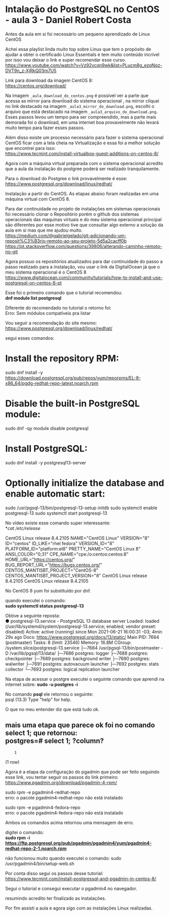 # Intalação do PostgreSQL no CentOS - aula 3 - Daniel Robert Costa

Antes da aula em si foi necessário um pequeno aprendizado de Linux CentOS

Achei essa playlist linda muito top sobre Linux que tem o propósito de ajudar a obter o certificado Linux Essentials e tem muito conteúdo incrível por isso vou deixar o link e super recomendar esse curso.  
https://www.youtube.com/watch?v=Vz92ycqn9wk&list=PLucm8g_ezqNqz-DVT9n_z-XjRkQ03m7U5

Link para download da imagem CentOS 8:  
https://centos.org/download/

Na imagem `_aula_download_do_centos.png` é possível ver a parte que acessa as mirror para download do sistema operacional , na mirror cliquei no link destacado na imagem `_aula3_mirror_do_download.png`, escolhi o arquivo que está destacado na imagem `_aula3_arquivo_do_download.png`. Esses passos levou um tempo para ser compreendido, mas a parte mais demorada foi o download, em uma internet boa provavelmente não levará muito tempo para fazer esses passos.

Além disso existe um processo necessário para fazer o sistema operacional CentOS ficar com a tela cheia na Virtualização e essa foi a melhor solução que encontrei para isso:  
https://www.tecmint.com/install-virtualbox-guest-additions-on-centos-8/

Agora com a máquina virtual preparada com o sistema operacional acredito que a aula da instalação do postgree poderá ser realizado tranquilamente.

Para o download do Postgree o link provavelmente é esse:  
https://www.postgresql.org/download/linux/redhat/

Instalação a partir do CentOS. As etapas abaixo foram realizadas em uma máquina virtual com CentOS 8.

Para dar continuidade no projeto de instalações em sistemas operacionais foi necessário clonar o Repositório porém o github dos sistemas operacionais das maquinas virtuais e do meu sistema operacional principal são diferentes por esse motivo tive que consultar algo externo a solução da aula em si mas que me ajudou muito.  
https://medium.com/@gabrielgelado/git-adicionando-um-reposit%C3%B3rio-remoto-ao-seu-projeto-5d5a2cacff0b
https://pt.stackoverflow.com/questions/39806/alterando-caminho-remoto-no-git

Agora possuo os repositórios atualizados para dar continuidade do passo a passo realizado para a instalação, vou usar o link da DigitalOcean já que o meu sistema operacional é o CentOS 8  
https://www.digitalocean.com/community/tutorials/how-to-install-and-use-postgresql-on-centos-8-pt

Esse foi o primeiro comando que o tutorial recomendou:  
**dnf module list postgresql**

Diferente do recomendado no tutorial o retorno foi:  
Erro: Sem módulos compatíveis pra listar

Vou seguir a recomendação do site mesmo:  
https://www.postgresql.org/download/linux/redhat/

segui esses comandos:  
# Install the repository RPM:
sudo dnf install -y https://download.postgresql.org/pub/repos/yum/reporpms/EL-8-x86_64/pgdg-redhat-repo-latest.noarch.rpm

# Disable the built-in PostgreSQL module:
sudo dnf -qy module disable postgresql

# Install PostgreSQL:
sudo dnf install -y postgresql13-server

# Optionally initialize the database and enable automatic start:
sudo /usr/pgsql-13/bin/postgresql-13-setup initdb
sudo systemctl enable postgresql-13
sudo systemctl start postgresql-13

No vídeo existe esse comando super interessante:  
**cat /etc/*release**

CentOS Linux release 8.4.2105
NAME="CentOS Linux"
VERSION="8"
ID="centos"
ID_LIKE="rhel fedora"
VERSION_ID="8"
PLATFORM_ID="platform:el8"
PRETTY_NAME="CentOS Linux 8"
ANSI_COLOR="0;31"
CPE_NAME="cpe:/o:centos:centos:8"
HOME_URL="https://centos.org/"
BUG_REPORT_URL="https://bugs.centos.org/"
CENTOS_MANTISBT_PROJECT="CentOS-8"
CENTOS_MANTISBT_PROJECT_VERSION="8"
CentOS Linux release 8.4.2105
CentOS Linux release 8.4.2105

No CentOS 8 yum foi substituído por dnf.

quando executei o comando:  
**sudo systemctl status postgresql-13**

Obtive a seguinte reposta:  
● postgresql-13.service - PostgreSQL 13 database server
   Loaded: loaded (/usr/lib/systemd/system/postgresql-13.service; enabled; vendor preset: disabled)
   Active: active (running) since Mon 2021-06-21 16:00:31 -03; 4min 29s ago
     Docs: https://www.postgresql.org/docs/13/static/
 Main PID: 7684 (postmaster)
    Tasks: 8 (limit: 23546)
   Memory: 16.8M
   CGroup: /system.slice/postgresql-13.service
           ├─7684 /usr/pgsql-13/bin/postmaster -D /var/lib/pgsql/13/data/
           ├─7686 postgres: logger 
           ├─7688 postgres: checkpointer 
           ├─7689 postgres: background writer 
           ├─7690 postgres: walwriter 
           ├─7691 postgres: autovacuum launcher 
           ├─7692 postgres: stats collector 
           └─7693 postgres: logical replication launcher 


Na etapa de acessar o postgre executei o seguinte comando que aprendi na internet sobre:
**sudo -u postgres -i**

No comando **psql** ele retornou o seguinte:  
psql (13.3)
Type "help" for help.

O que no meu entender diz que está tudo ok.

mais uma etapa que parece ok foi no comando select 1; que retornou:  
postgres=# select 1;
 ?column? 
----------
        1
(1 row)

Agora é a etapa da configuração do pgadmin que pode ser feito seguindo esse link, vou tentar seguir os passos do link primeiro:  
https://www.pgadmin.org/download/pgadmin-4-rpm/

sudo rpm -e pgadmin4-redhat-repo  
erro: o pacote pgadmin4-redhat-repo não está instalado

sudo rpm -e pgadmin4-fedora-repo  
erro: o pacote pgadmin4-fedora-repo não está instalado

Ambos os comandos acima retornou uma mensagem de erro. 

digitei o comando:  
**sudo rpm -i https://ftp.postgresql.org/pub/pgadmin/pgadmin4/yum/pgadmin4-redhat-repo-2-1.noarch.rpm**

não funcionou muito quando executei o comando: 
sudo /usr/pgadmin4/bin/setup-web.sh

Por conta disso segui os passos desse tutorial:  
https://www.tecmint.com/install-postgressql-and-pgadmin-in-centos-8/

Segui o tutorial e consegui executar o pgadmin4 no navegador.

resumindo acredito ter finalizado as instalações.

Por fim assisti a aula e agora sigo com as instalações Linux realizadas.